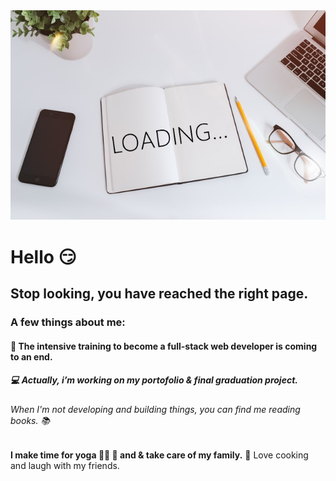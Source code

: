 
<img  src="assets/img/LOADING.jpg">

<h1>Hello 😏 </h1>

<h2>Stop looking, you have reached the right page.</h2>

<h3>A few things about me:</h3>

<h4> 🏫 The intensive training to become a full-stack web developer is coming to an end.</h4>
<h5>💻 Actually, i’m working on my portofolio & final graduation project. </h5>
<h6>When I'm not developing and building things, you can find me reading books. 📚 </h6>
<strong>I make time for yoga 🤸‍♀️ 🧘 and & take care of my family.</strong>
<span>🥣 Love cooking and laugh with my friends.</span>